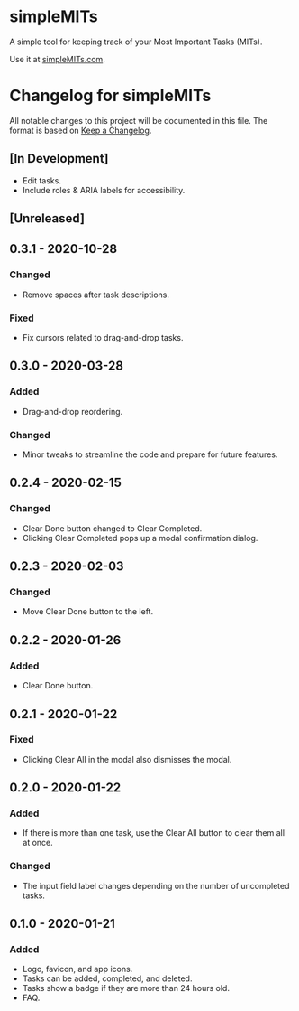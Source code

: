 # simpleMITs

A simple tool for keeping track of your Most Important Tasks (MITs).

Use it at [simpleMITs.com](https://simplemits.com).

# Changelog for simpleMITs

All notable changes to this project will be documented in this file. The format
is based on [Keep a Changelog](https://keepachangelog.com/en/1.0.0/).


## [In Development]
- Edit tasks.
- Include roles & ARIA labels for accessibility.


## [Unreleased]


## 0.3.1 - 2020-10-28

### Changed
- Remove spaces after task descriptions.

### Fixed
- Fix cursors related to drag-and-drop tasks.


## 0.3.0 - 2020-03-28

### Added
- Drag-and-drop reordering.

### Changed
- Minor tweaks to streamline the code and prepare for future features.


## 0.2.4 - 2020-02-15

### Changed
- Clear Done button changed to Clear Completed.
- Clicking Clear Completed pops up a modal confirmation dialog.


## 0.2.3 - 2020-02-03

### Changed
- Move Clear Done button to the left.


## 0.2.2 - 2020-01-26

### Added
- Clear Done button.


## 0.2.1 - 2020-01-22

### Fixed
- Clicking Clear All in the modal also dismisses the modal.


## 0.2.0 - 2020-01-22

### Added
- If there is more than one task, use the Clear All button to clear them all at once.

### Changed
- The input field label changes depending on the number of uncompleted tasks.


## 0.1.0 - 2020-01-21

### Added
- Logo, favicon, and app icons.
- Tasks can be added, completed, and deleted.
- Tasks show a badge if they are more than 24 hours old.
- FAQ.
